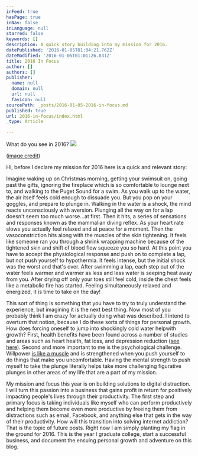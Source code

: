 ```yaml
---
inFeed: true
hasPage: true
inNav: false
inLanguage: null
starred: false
keywords: []
description: A quick story building into my mission for 2016.
datePublished: '2016-01-05T01:04:21.762Z'
dateModified: '2016-01-05T01:01:26.831Z'
title: 2016 In Focus
author: []
authors: []
publisher:
  name: null
  domain: null
  url: null
  favicon: null
sourcePath: _posts/2016-01-05-2016-in-focus.md
published: true
url: 2016-in-focus/index.html
_type: Article

---
```

What do you see in 2016?
![](https://the-grid-user-content.s3-us-west-2.amazonaws.com/e7ef856f-0902-469a-acdb-1aadefe0acd5.jpg)

([image credit][0])

Hi, before I declare
my mission for 2016 here is a quick and relevant story:

Imagine waking up on
Christmas morning, getting your swimsuit on, going past the gifts, ignoring the
fireplace which is so comfortable to lounge next to, and walking to the Puget
Sound for a swim. As you walk up to the water, the air itself feels cold enough
to dissuade you. But you pop on your goggles, and prepare to plunge in. Walking
in the water is a shock, the mind reacts unconsciously with aversion. Plunging
all the way on for a lap doesn't seem too much worse...at first. Then it hits, a
series of sensations and responses known as the mammalian diving reflex. As
your heart rate slows you actually feel relaxed and at peace for a moment. Then
the vasoconstriction hits along with the muscles of the skin tightening. It
feels like someone ran you through a shrink wrapping machine because of the
tightened skin and shift of blood flow squeeze you so hard. At this point you
have to accept the physiological response and push on to complete a lap, but
not push yourself to hypothermia. It feels intense, but the initial shock was
the worst and that's over. After swimming a lap, each step out of the water
feels warmer and warmer as less and less water is seeping heat away from you.
After drying off only your toes still feel cold, inside the chest feels like a
metabolic fire has started. Feeling simultaneously relaxed and energized, it is
time to take on the day!

This sort of thing
is something that you have to try to truly understand the experience, but
imagining it is the next best thing. Now most of you probably think I am crazy
for actually doing what was described. I intend to overturn that notion,
because I do these sorts of things for personal growth. How does forcing
oneself to jump into shockingly cold water helpwith growth? First, health benefits have been found across a number of
studies and areas such as heart health, fat loss, and depression reduction ([see here][1]).
Second and more important to me is the psychological challenge. Willpower [is
like a muscle][2] and is strengthened when you push yourself to do things that make you
uncomfortable. Having the mental strength to push myself to take the plunge
literally helps take more challenging figurative plunges in other areas of my
life that are a part of my mission.

My mission and focus this year
is on building solutions to digital distraction. I will turn this passion into a
business that gains profit in return for positively impacting people's lives through their productivity.
The first step and primary focus is taking individuals like myself who can perform
productively and helping them become even more productive by freeing them from
distractions such as email, Facebook, and anything else that gets in the way of
their productivity. How will this transition into solving internet addiction?
That is the topic of future posts. Right now I am simply planting my flag in
the ground for 2016\. This is the year I graduate college, start a successful
business, and document the ensuing personal growth and adventure on this blog.

[0]: http://staffingstream.wpengine.netdna-cdn.com/wp-content/uploads/2013/02/vision.jpg
[1]: https://examine.com/supplements/cold-exposure/
[2]: http://www.apa.org/helpcenter/willpower.aspx